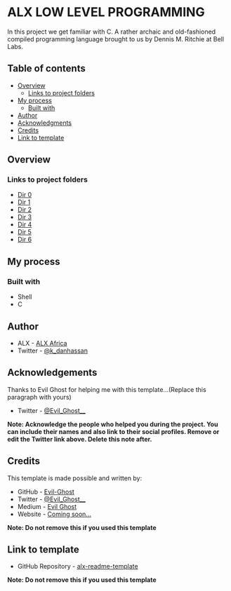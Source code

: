 # ALX LOW LEVEL PROGRAMMING

In this project we get familiar with C. A rather archaic and old-fashioned compiled programming language brought to us by Dennis M. Ritchie at Bell Labs.

## Table of contents

- [Overview](#overview)
  - [Links to project folders](#links-to-project-folders)
- [My process](#my-process)
  - [Built with](#built-with)
- [Author](#author)
- [Acknowledgments](#acknowledgements)
- [Credits](#credits)
- [Link to template](#link-to-template)


## Overview

### Links to project folders
  - [Dir 0][Dir 0]
  - [Dir 1][Dir 1]
  - [Dir 2][Dir 2]
  - [Dir 3][Dir 3]
  - [Dir 4][Dir 4]
  - [Dir 5][Dir 5]
  - [Dir 6][Dir 6]

[Dir 0]: ./0x00-hello_world
[Dir 1]: ./0x01-variables_if_else_while
[Dir 2]: ./0x02-functions_nested_loops
[Dir 3]: ./0x03-debugging
[Dir 4]: ./
[Dir 5]: ./
[Dir 6]: ./

## My process

### Built with

- Shell
- C

## Author

- ALX - [ALX Africa](https://www.alxafrica.com)
- Twitter - [@k\_danhassan](https://twitter.com/k_danhassan)

## Acknowledgements

Thanks to Evil Ghost for helping me with this template...(Replace this paragraph with yours)  
- Twitter - [@Evil\_Ghost\_\_](https://www.twitter.com/evil_ghost__)

**Note: Acknowledge the people who helped you during the project. You can include their names and also link to their social profiles. Remove or edit the Twitter link above. Delete this note after.**

## Credits

This template is made possible and written by:
- GitHub - [Evil-Ghost](https://github.com/Evil-Ghost)
- Twitter - [@Evil\_Ghost\_\_](https://www.twitter.com/evil_ghost__)
- Medium - [Evil Ghost](https://medium.com/@evilghost)
- Website - [Coming soon...](#)

**Note: Do not remove this if you used this template**

## Link to template

- GitHub Repository - [alx-readme-template](https://github.com/Evil-Ghost/alx-readme-template)

**Note: Do not remove this if you used this template**
